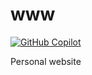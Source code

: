 # www
[![GitHub Copilot](https://img.shields.io/badge/GitHub%20Copilot-Enabled-24292F?style=plastic&logo=github&logoColor=white)](https://github.com/features/copilot)

Personal website
